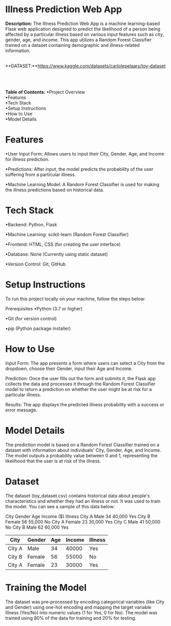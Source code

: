 # Illness Prediction Web App
**Description:** The Illness Prediction Web App is a machine learning-based Flask web application designed to predict the likelihood of a person being affected by a particular illness based on various input features such as city, gender, age, and income. This app utilizes a Random Forest Classifier trained on a dataset containing demographic and illness-related information.<br><br>

**DATASET:**https://www.kaggle.com/datasets/carlolepelaars/toy-dataset <br><br><br><br>

**Table of Contents:** 
•Project Overview <br>
•Features<br>
•Tech Stack<br>
•Setup Instructions<br>
•How to Use<br>
•Model Details<br>


# Features
•User Input Form: Allows users to input their City, Gender, Age, and Income for illness prediction.

•Predictions: After input, the model predicts the probability of the user suffering from a particular illness.

•Machine Learning Model: A Random Forest Classifier is used for making the illness predictions based on historical data.

# Tech Stack
•Backend: Python, Flask

•Machine Learning: scikit-learn (Random Forest Classifier)

•Frontend: HTML, CSS (for creating the user interface)

•Database: None (Currently using static dataset)

•Version Control: Git, GitHub

# Setup Instructions
To run this project locally on your machine, follow the steps below:

Prerequisites
•Python (3.7 or higher)

•Git (for version control)

•pip (Python package installer)


# How to Use
Input Form: The app presents a form where users can select a City from the dropdown, choose their Gender, input their Age and Income.

Prediction: Once the user fills out the form and submits it, the Flask app collects the data and processes it through the Random Forest Classifier model to return a prediction on whether the user might be at risk for a particular illness.

Results: The app displays the predicted illness probability with a success or error message.

# Model Details
The prediction model is based on a Random Forest Classifier trained on a dataset with information about individuals' City, Gender, Age, and Income. The model outputs a probability value between 0 and 1, representing the likelihood that the user is at risk of the illness.

# Dataset
The dataset (toy_dataset.csv) contains historical data about people's characteristics and whether they had an illness or not. It was used to train the model. You can see a sample of this data below: <br>

City	Gender	Age	Income ($)	Illness
City A	Male	34	40,000	Yes
City B	Female	56	55,000	No
City A	Female	23	30,000	Yes
City C	Male	41	50,000	No
City B	Male	62	60,000	Yes

| City  |  Gender	|  Age |	Income  |	Illness  |
| --- | ---  |  --- | --- |  ---  | 
|  City A  |  Male  |	34  |	 40000  |	 Yes  |
|  City B  |	Female  |56  |  55000  |  No  |
|  City A  |  Female  |  23  |  30000  |  Yes  | <br><br><br><br>

# Training the Model
The dataset was pre-processed by encoding categorical variables (like City and Gender) using one-hot encoding and mapping the target variable Illness (Yes/No) into numeric values (1 for Yes, 0 for No). The model was trained using 80% of the data for training and 20% for testing.
